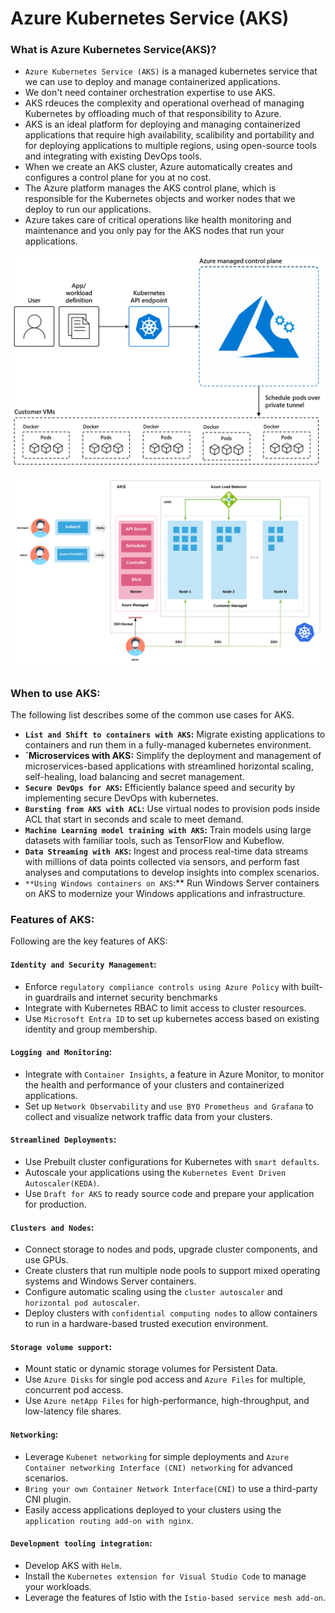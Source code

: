 # **Azure Kubernetes Service (AKS)**

### **What is Azure Kubernetes Service(AKS)?**

- `Azure Kubernetes Service (AKS)` is a managed kubernetes service that we can use to deploy and manage containerized applications.
- We don't need container orchestration expertise to use AKS.
- AKS rdeuces the complexity and operational overhead of managing Kubernetes by offloading much of that responsibility to Azure.
- AKS is an ideal platform for deploying and managing containerized applications that require high availability, scalibility and portability and for deploying applications to multiple regions, using open-source tools and integrating with existing DevOps tools.
- When we create an AKS cluster, Azure automatically creates and configures a control plane for you at no cost.
- The Azure platform manages the AKS control plane, which is responsible for the Kubernetes objects and worker nodes that we deploy to run our applications.
- Azure takes care of critical operations like health monitoring and maintenance and you only pay for the AKS nodes that run your applications.

![what-is-aks](Images/what-is-aks.png)

![aks-introduction](Images/aks-introduction.png)

### **When to use AKS:**

The following list describes some of the common use cases for AKS.

- **`List and Shift to containers with AKS`:** Migrate existing applications to containers and run them in a fully-managed kubernetes environment.
- **`Microservices with AKS:** Simplify the deployment and management of microservices-based applications with streamlined horizontal scaling, self-healing, load balancing and secret management.
- **`Secure DevOps for AKS`:** Efficiently balance speed and security by implementing secure DevOps with kubernetes.
- **`Bursting from AKS with ACL`:** Use virtual nodes to provision pods inside ACL that start in seconds and scale to meet demand.
- **`Machine Learning model training with AKS`:** Train models using large datasets with familiar tools, such as TensorFlow and Kubeflow.
- **`Data Streaming with AKS`:** Ingest and process real-time data streams with millions of data points collected via sensors, and perform fast analyses and computations to develop insights into complex scenarios.
- `**Using Windows containers on AKS`:** Run Windows Server containers on AKS to modernize your Windows applications and infrastructure.

### **Features of AKS:**

Following are the key features of AKS:

#### **`Identity and Security Management`:**

- Enforce `regulatory compliance controls using Azure Policy` with built-in guardrails and internet security benchmarks
- Integrate with Kubernetes RBAC to limit access to cluster resources.
- Use `Microsoft Entra ID` to set up kubernetes access based on existing identity and group membership.

#### **`Logging and Monitoring`:**

- Integrate with `Container Insights`, a feature in Azure Monitor, to monitor the health and performance of your clusters and containerized applications.
- Set up `Network Observability` and `use BYO Prometheus and Grafana` to collect and visualize network traffic data from your clusters.

#### **`Streamlined Deployments`:**

- Use Prebuilt cluster configurations for Kubernetes with `smart defaults`.
- Autoscale your applications using the `Kubernetes Event Driven Autoscaler(KEDA)`.
- Use `Draft for AKS` to ready source code and prepare your application for production.

#### **`Clusters and Nodes`:**

- Connect storage to nodes and pods, upgrade cluster components, and use GPUs.
- Create clusters that run multiple node pools to support mixed operating systems and Windows Server containers.
- Configure automatic scaling using the `cluster autoscaler` and `horizontal pod autoscaler`.
- Deploy clusters with `confidential computing nodes` to allow containers to run in a hardware-based trusted execution environment.

#### **`Storage volume support`:**

- Mount static or dynamic storage volumes for Persistent Data.
- Use `Azure Disks` for single pod access and `Azure Files` for multiple, concurrent pod access.
- Use `Azure netApp Files` for high-performance, high-throughput, and low-latency file shares.

#### **`Networking`:**

- Leverage `Kubenet networking` for simple deployments and `Azure Container networking Interface (CNI) networking` for advanced scenarios.
- `Bring your own Container Network Interface(CNI)` to use a third-party CNI plugin.
- Easily access applications deployed to your clusters using the `application routing add-on with nginx`.

#### **`Development tooling integration`:**

- Develop AKS with `Helm`.
- Install the `Kubernetes extension for Visual Studio Code` to manage your workloads.
- Leverage the features of Istio with the `Istio-based service mesh add-on`.